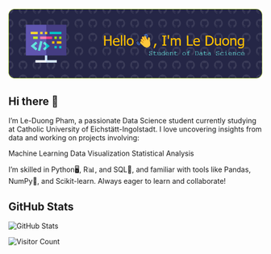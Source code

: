 ![Header](./background1.png)


## Hi there 👋
I’m Le-Duong Pham, a passionate Data Science student currently studying at Catholic University of Eichstätt-Ingolstadt. I love uncovering insights from data and working on projects involving:

Machine Learning
Data Visualization
Statistical Analysis

I’m skilled in Python🖥️, R📊, and SQL📖, and familiar with tools like Pandas, NumPy🔢, and Scikit-learn. Always eager to learn and collaborate!

<h2>GitHub Stats</h2>
<p><img src="https://github-readme-stats.vercel.app/api?username=lephamduong&amp;show_icons=true" alt="GitHub Stats"></p>

![Visitor Count](https://profile-counter.glitch.me/{lephamduong}/count.svg)

<!--
**lephamduong/lephamduong** is a ✨ _special_ ✨ repository because its `README.md` (this file) appears on your GitHub profile.

Here are some ideas to get you started:

- 🔭 I’m currently working on ...
- 🌱 I’m currently learning ...
- 👯 I’m looking to collaborate on ...
- 🤔 I’m looking for help with ...
- 💬 Ask me about ...
- 📫 How to reach me: ...
- 😄 Pronouns: ...
- ⚡ Fun fact: ...
-->
